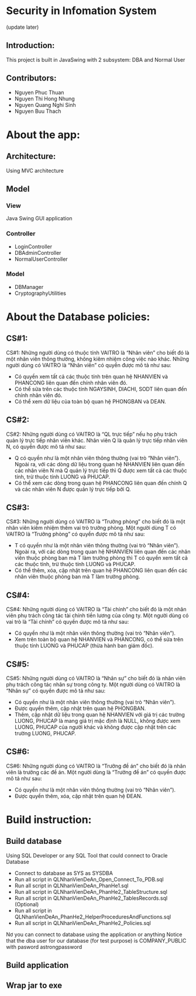 # Security in Infomation System
(update later)

## Introduction:
This project is built in JavaSwing with 2 subsystem: DBA and Normal User

## Contributors:
- Nguyen Phuc Thuan
- Nguyen Thi Hong Nhung
- Nguyen Quang Nghi Sinh
- Nguyen Buu Thach

# About the app:

## Architecture:
Using MVC architecture

## Model

### View
Java Swing GUI application

### Controller
- LoginController
- DBAdminController
- NormalUserController

### Model
- DBManager
- CryptographyUtilities

# About the Database policies:

## CS#1:
CS#1: Những người dùng có thuộc tính VAITRO là “Nhân viên” cho biết đó là một nhân viên thông thường, không kiêm nhiệm công việc nào khác. 
Những người dùng có VAITRO là “Nhân viên” có quyền được mô tả như sau:
- Có quyền xem tất cả các thuộc tính trên quan hệ NHANVIEN và PHANCONG liên quan đến chính nhân viên đó.
- Có thể sửa trên các thuộc tính NGAYSINH, DIACHI, SODT liên quan đến chính nhân viên đó.
- Có thể xem dữ liệu của toàn bộ quan hệ PHONGBAN và DEAN.

## CS#2:
CS#2: Những người dùng có VAITRO là “QL trực tiếp” nếu họ phụ trách quản lý trực tiếp nhân viên khác. Nhân viên Q là quản lý trực tiếp nhân viên N, có quyền được mô tả như sau:
- Q có quyền như là một nhân viên thông thường (vai trò “Nhân viên”). Ngoài ra, với các dòng dữ liệu trong quan hệ NHANVIEN liên quan đến các nhân viên N mà Q quản lý trực tiếp thì Q được xem tất cả các thuộc tính, trừ thuộc tính LUONG và PHUCAP.
- Có thể xem các dòng trong quan hệ PHANCONG liên quan đến chính Q và các nhân viên N được quản lý trực tiếp bởi Q.

## CS#3:
CS#3: Những người dùng có VAITRO là “Trưởng phòng” cho biết đó là một nhân viên kiêm nhiệm thêm vai trò trưởng phòng. Một người dùng T có VAITRO là “Trưởng phòng” có quyền được mô tả như sau:
- T có quyền như là một nhân viên thông thường (vai trò “Nhân viên”). Ngoài ra, với các dòng trong quan hệ NHANVIEN liên quan đến các nhân viên thuộc phòng ban mà T làm trưởng phòng thì T có quyền xem tất cả các thuộc tính, trừ thuộc tính LUONG và PHUCAP.
- Có thể thêm, xóa, cập nhật trên quan hệ PHANCONG liên quan đến các nhân viên thuộc phòng ban mà T làm trưởng phòng.

## CS#4:
CS#4: Những người dùng có VAITRO là “Tài chính” cho biết đó là một nhân viên phụ trách công tác tài chính tiền lương của công ty. Một người dùng có vai trò là “Tài chính” có quyền được mô tả như sau:
- Có quyền như là một nhân viên thông thường (vai trò “Nhân viên”).
- Xem trên toàn bộ quan hệ NHANVIEN và PHANCONG, có thể sửa trên thuộc tính LUONG và PHUCAP (thừa hành ban giám đốc).

## CS#5:
CS#5: Những người dùng có VAITRO là “Nhân sự” cho biết đó là nhân viên phụ trách công tác nhân sự trong công ty. Một người dùng có VAITRO là “Nhân sự” có quyền được mô tả như sau:
- Có quyền như là một nhân viên thông thường (vai trò “Nhân viên”).
- Được quyền thêm, cập nhật trên quan hệ PHONGBAN.
- Thêm, cập nhật dữ liệu trong quan hệ NHANVIEN với giá trị các trường LUONG, PHUCAP là mang giá trị mặc định là NULL, không được xem LUONG, PHUCAP của người khác và không được cập nhật trên các trường LUONG, PHUCAP.

## CS#6:
CS#6: Những người dùng có VAITRO là “Trưởng đề án” cho biết đó là nhân viên là trưởng các
đề án. Một người dùng là “Trưởng đề án” có quyền được mô tả như sau:
- Có quyền như là một nhân viên thông thường (vai trò “Nhân viên”).
- Được quyền thêm, xóa, cập nhật trên quan hệ ĐEAN.

# Build instruction:
## Build database

Using SQL Developer or any SQL Tool that could connect to Oracle Database
- Connect to database as SYS as SYSDBA
- Run all script in QLNhanVienDeAn_Open_Connect_To_PDB.sql
- Run all script in QLNhanVienDeAn_PhanHe1.sql
- Run all script in QLNhanVienDeAn_PhanHe2_TableStructure.sql
- Run all script in QLNhanVienDeAn_PhanHe2_TablesRecords.sql (Optional)
- Run all script in QLNhanVienDeAn_PhanHe2_HelperProceduresAndFunctions.sql
- Run all script in QLNhanVienDeAn_PhanHe2_Policies.sql

Nơ you can connect to database using the application or anything
Notice that the dba user for our database (for test purpose) is COMPANY_PUBLIC with pasword astrongpassword

## Build application

## Wrap jar to exe

